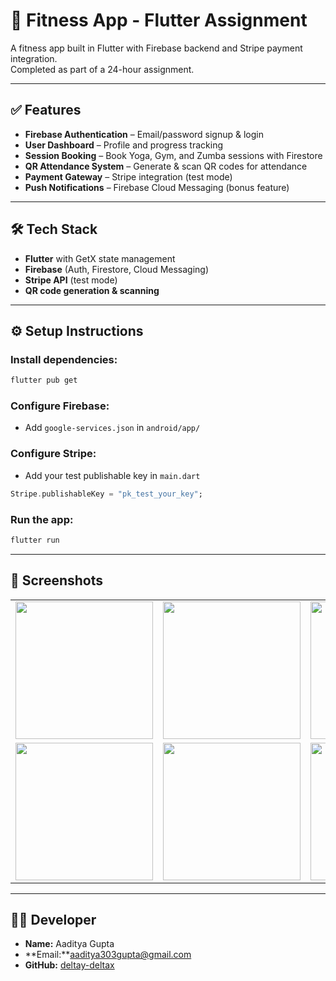 # 📱 Fitness App - Flutter Assignment

A fitness app built in Flutter with Firebase backend and Stripe payment integration.  
Completed as part of a 24-hour assignment.

---

## ✅ Features
- **Firebase Authentication** – Email/password signup & login  
- **User Dashboard** – Profile and progress tracking  
- **Session Booking** – Book Yoga, Gym, and Zumba sessions with Firestore  
- **QR Attendance System** – Generate & scan QR codes for attendance  
- **Payment Gateway** – Stripe integration (test mode)  
- **Push Notifications** – Firebase Cloud Messaging (bonus feature)  

---

## 🛠 Tech Stack
- **Flutter** with GetX state management  
- **Firebase** (Auth, Firestore, Cloud Messaging)  
- **Stripe API** (test mode)  
- **QR code generation & scanning**  

---

## ⚙️ Setup Instructions

### Install dependencies:
```bash
flutter pub get
```

### Configure Firebase:
- Add `google-services.json` in `android/app/`

### Configure Stripe:
- Add your test publishable key in `main.dart`
```dart
Stripe.publishableKey = "pk_test_your_key";
```

### Run the app:
```bash
flutter run
```

---

## 📸 Screenshots

<table>
  <tr>
    <td><img src="https://github.com/user-attachments/assets/75287133-8ee6-4295-bed0-88e8fd72a936" width="220"></td>
    <td><img src="https://github.com/user-attachments/assets/b080bb5a-62e5-4715-9c21-94475026d131" width="220"></td>
    <td><img src="https://github.com/user-attachments/assets/b9afca89-d075-473f-aa65-dba9f5b1b3ee" width="220"></td>
    <td><img src="https://github.com/user-attachments/assets/7124b3e8-5c63-4c5a-992a-45d2f3aa7966" width="220"></td>
     <td><img src="https://github.com/user-attachments/assets/144c8be0-e4be-4f40-8ff7-06caefff172b" width="220"></td>
  </tr>
  <tr>
    <td><img src="https://github.com/user-attachments/assets/a1920f36-b07d-42e0-8c41-c2db40b62742" width="220"></td>
    <td><img src="https://github.com/user-attachments/assets/5df25108-6a40-467e-9b00-0bb3259fed37" width="220"></td>
    <td><img src="https://github.com/user-attachments/assets/1052639c-7ef8-4614-8289-c76963d8499b" width="220"></td>
    <td><img src="https://github.com/user-attachments/assets/5fade04a-375b-4df0-8020-e4e970f4efa1" width="220"></td>
    <td><img src="https://github.com/user-attachments/assets/8d945d12-fb96-49ff-8559-a224f290ef5a" width="220"></td>



  </tr>
</table>











---

## 👨‍💻 Developer
- **Name:** Aaditya Gupta  
- **Email:**aaditya303gupta@gmail.com
- **GitHub:** [deltay-deltax](https://github.com/deltay-deltax)
